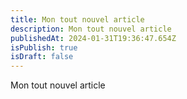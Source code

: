 ```yaml
---
title: Mon tout nouvel article
description: Mon tout nouvel article
publishedAt: 2024-01-31T19:36:47.654Z
isPublish: true
isDraft: false
---
```

Mon tout nouvel article